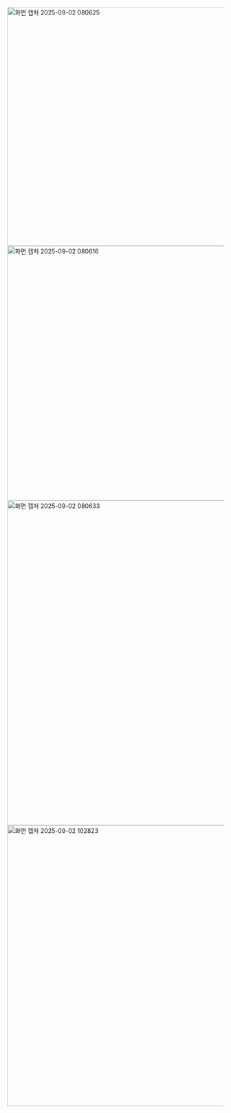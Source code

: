 <img width="829" height="555" alt="화면 캡처 2025-09-02 080625" src="https://github.com/user-attachments/assets/cd059e88-c126-482f-8938-1ad97f388f80" />

<img width="894" height="592" alt="화면 캡처 2025-09-02 080616" src="https://github.com/user-attachments/assets/a2bc9bb8-e5d9-4ce3-8133-4f0ee1720f8e" />

<img width="1215" height="755" alt="화면 캡처 2025-09-02 080633" src="https://github.com/user-attachments/assets/dbd3884a-d618-426c-906a-10e2bdbb7a1b" />

<img width="1031" height="653" alt="화면 캡처 2025-09-02 102823" src="https://github.com/user-attachments/assets/958e03f1-1478-4ea2-a2fc-098b67e0e370" />




